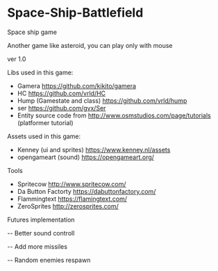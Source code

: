 # Space-Ship-Battlefield
Space ship game

Another game like asteroid, you can play only with mouse

ver 1.0

Libs used in this game:
* Gamera https://github.com/kikito/gamera
* HC https://github.com/vrld/HC
* Hump (Gamestate and class) https://github.com/vrld/hump
* ser https://github.com/gvx/Ser
* Entity source code from http://www.osmstudios.com/page/tutorials (platformer tutorial)

Assets used in this game:
* Kenney (ui and sprites) https://www.kenney.nl/assets
* opengameart (sound) https://opengameart.org/

Tools
* Spritecow   http://www.spritecow.com/
* Da Button Factorty https://dabuttonfactory.com/
* Flammingtext https://flamingtext.com/
* ZeroSprites http://zerosprites.com/

Futures implementation

--  Better sound controll

--  Add more missiles

--  Random enemies respawn
